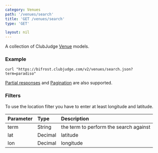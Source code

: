 ```yaml
---
category: Venues
path: '/venues/search'
title: 'GET /venues/search'
type: 'GET'

layout: nil
---
```


A collection of ClubJudge [Venue](#/venue-model) models.

### Example

```
curl "https://bifrost.clubjudge.com/v2/venues/search.json?term=paradiso"
```

[Partial responses](#/partial-responses)
and [Pagination](#/pagination) are also supported.

### Filters

To use the location filter you have to enter at least longitude and latitude.

| Parameter   |   Type  |                 Description                  |
| :---------  | :------ | :------------------------------------------- |
| term        | String  | the term to perform the search against       |
| lat         | Decimal | latitude                                     |
| lon         | Decimal | longitude                                    |
